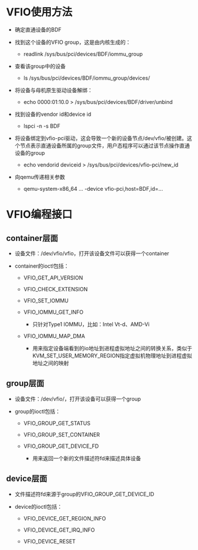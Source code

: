 # VFIO使用方法

- 确定直通设备的BDF

- 找到这个设备的VFIO group，这是由内核生成的：
  
  - readlink /sys/bus/pci/devices/BDF/iommu_group

- 查看该group中的设备
  
  - ls /sys/bus/pci/devices/BDF/iommu_group/devices/

- 将设备与母机原生驱动设备解绑：
  
  - echo 0000:01:10.0 > /sys/bus/pci/devices/BDF/driver/unbind

- 找到设备的vendor id和device id
  
  - lspci -n -s BDF

- 将设备绑定到vfio-pci驱动，这会导致一个新的设备节点/dev/vfio/<group>被创建。这个节点表示直通设备所属的group文件，用户态程序可以通过该节点操作直通设备的group
  
  - echo vendorid deviceid > /sys/bus/pci/devices/vfio-pci/new_id

- 向qemu传递相关参数
  
  - qemu-system-x86_64 ... -device vfio-pci,host=BDF,id=...

# VFIO编程接口

## container层面

- 设备文件：/dev/vfio/vfio，打开该设备文件可以获得一个container

- container的ioctl包括：
  
  - VFIO_GET_API_VERSION
  
  - VFIO_CHECK_EXTENSION
  
  - VFIO_SET_IOMMU
  
  - VFIO_IOMMU_GET_INFO
    
    - 只针对Type1 IOMMU，比如：Intel Vt-d、AMD-Vi
  
  - VFIO_IOMMU_MAP_DMA
    
    - 用来指定设备端看到的io地址到进程虚拟地址之间的转换关系，类似于KVM_SET_USER_MEMORY_REGION指定虚拟机物理地址到进程虚拟地址之间的映射

## group层面

- 设备文件：/dev/vfio/<groupid>，打开该设备可以获得一个group

- group的ioctl包括：
  
  - VFIO_GROUP_GET_STATUS
  
  - VFIO_GROUP_SET_CONTAINER
  
  - VFIO_GROUP_GET_DEVICE_FD
    
    - 用来返回一个新的文件描述符fd来描述具体设备

## device层面

- 文件描述符fd来源于group的VFIO_GROUP_GET_DEVICE_ID

- device的ioctl包括：
  
  - VFIO_DEVICE_GET_REGION_INFO
  
  - VFIO_DEVICE_GET_IRQ_INFO
  
  - VFIO_DEVICE_RESET

